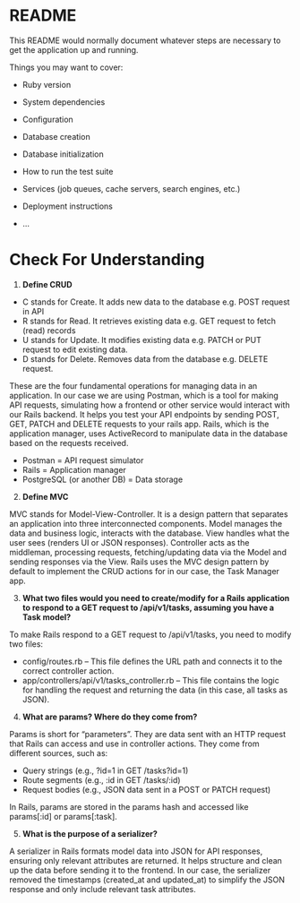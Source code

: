 # README

This README would normally document whatever steps are necessary to get the
application up and running.

Things you may want to cover:

* Ruby version

* System dependencies

* Configuration

* Database creation

* Database initialization

* How to run the test suite

* Services (job queues, cache servers, search engines, etc.)

* Deployment instructions

* ...

# Check For Understanding

1. **Define CRUD**

- C stands for Create. It adds new data to the database e.g. POST request in API
- R stands for Read. It retrieves existing data e.g. GET request to fetch (read) records
- U stands for Update. It modifies existing data e.g. PATCH or PUT request to edit existing data.
- D stands for Delete. Removes data from the database e.g. DELETE request.

These are the four fundamental operations for managing data in an application. In our case we are using Postman, which is a tool for making API requests, simulating how a frontend or other service would interact with our Rails backend. It helps you test your API endpoints by sending POST, GET, PATCH and DELETE requests to your rails app. Rails, which is the application manager, uses ActiveRecord to manipulate data in the database based on the requests received. 

- Postman = API request simulator
- Rails = Application manager
- PostgreSQL (or another DB) = Data storage 

2. **Define MVC**

MVC stands for Model-View-Controller. It is a design pattern that separates an application into three interconnected components. Model manages the data and business logic, interacts with the database. View handles what the user sees (renders UI or JSON responses). Controller acts as the middleman, processing requests, fetching/updating data via the Model and sending responses via the View. Rails uses the MVC design pattern by default to implement the CRUD actions for in our case, the Task Manager app.


3. **What two files would you need to create/modify for a Rails application to respond to a GET request to /api/v1/tasks, assuming you have a Task model?**

To make Rails respond to a GET request to /api/v1/tasks, you need to modify two files:
- config/routes.rb – This file defines the URL path and connects it to the correct controller action.
- app/controllers/api/v1/tasks_controller.rb – This file contains the logic for handling the request and returning the data (in this case, all tasks as JSON).

4. **What are params? Where do they come from?**

Params is short for “parameters”. They are data sent with an HTTP request that Rails can access and use in controller actions. They come from different sources, such as:
- Query strings (e.g., ?id=1 in GET /tasks?id=1)
- Route segments (e.g., :id in GET /tasks/:id)
- Request bodies (e.g., JSON data sent in a POST or PATCH request)

In Rails, params are stored in the params hash and accessed like params[:id] or params[:task].

5. **What is the purpose of a serializer?**

A serializer in Rails formats model data into JSON for API responses, ensuring only relevant attributes are returned. It helps structure and clean up the data before sending it to the frontend. In our case, the serializer removed the timestamps (created_at and updated_at) to simplify the JSON response and only include relevant task attributes.